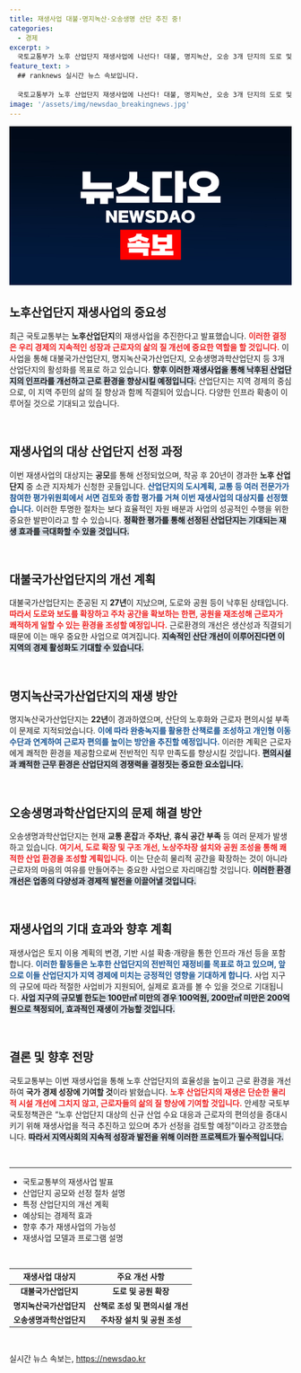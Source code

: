 ```yaml
---
title: 재생사업 대불·명지녹산·오송생명 산단 추진 중!
categories:
  - 경제
excerpt: >
  국토교통부가 노후 산업단지 재생사업에 나선다! 대불, 명지녹산, 오송 3개 단지의 도로 및 공원 확충으로 근로환경 개선 기대. 새로운 변화가 시작된다!
feature_text: >
  ## ranknews 실시간 뉴스 속보입니다.

  국토교통부가 노후 산업단지 재생사업에 나선다! 대불, 명지녹산, 오송 3개 단지의 도로 및 공원 확충으로 근로환경 개선 기대. 새로운 변화가 시작된다!
image: '/assets/img/newsdao_breakingnews.jpg'
---
```


<p><img src="/assets/img/newsdao_breakingnews.jpg" alt="ranknews 속보" /></p>

<h2 data-ke-size="size26">노후산업단지 재생사업의 중요성</h2>

<p data-ke-size="size16">최근 국토교통부는 <b>노후산업단지</b>의 재생사업을 추진한다고 발표했습니다. <b><span style="color: #ee2323;">이러한 결정은 우리 경제의 지속적인 성장과 근로자의 삶의 질 개선에 중요한 역할을 할 것입니다.</span></b> 이 사업을 통해 대불국가산업단지, 명지녹산국가산업단지, 오송생명과학산업단지 등 3개 산업단지의 활성화를 목표로 하고 있습니다. <b><span style="background-color: #21538527;">향후 이러한 재생사업을 통해 낙후된 산업단지의 인프라를 개선하고 근로 환경을 향상시킬 예정입니다.</span></b> 산업단지는 지역 경제의 중심으로, 이 지역 주민의 삶의 질 향상과 함께 직결되어 있습니다. 다양한 인프라 확충이 이루어질 것으로 기대되고 있습니다.</p>

<p data-ke-size="size16">&nbsp;</p>

<h2 data-ke-size="size26">재생사업의 대상 산업단지 선정 과정</h2>

<p data-ke-size="size16">이번 재생사업의 대상지는 <b>공모</b>를 통해 선정되었으며, 착공 후 20년이 경과한 <b>노후 산업단지</b> 중 소관 지자체가 신청한 곳들입니다. <b><span style="color: #1a5490;">산업단지의 <b>도시계획</b>, <b>교통</b> 등 여러 전문가가 참여한 평가위원회에서 서면 검토와 종합 평가를 거쳐 이번 재생사업의 대상지를 선정했습니다.</span></b> 이러한 투명한 절차는 보다 효율적인 자원 배분과 사업의 성공적인 수행을 위한 중요한 발판이라고 할 수 있습니다. <b><span style="background-color: #21538527;">정확한 평가를 통해 선정된 산업단지는 기대되는 재생 효과를 극대화할 수 있을 것입니다.</span></b></p>

<p data-ke-size="size16">&nbsp;</p>

<h2 data-ke-size="size26">대불국가산업단지의 개선 계획</h2>

<p data-ke-size="size16">대불국가산업단지는 준공된 지 <b>27년</b>이 지났으며, 도로와 공원 등이 낙후된 상태입니다. <b><span style="color: #ee2323;">따라서 도로와 보도를 확장하고 주차 공간을 확보하는 한편, 공원을 재조성해 근로자가 쾌적하게 일할 수 있는 환경을 조성할 예정입니다.</span></b> 근로환경의 개선은 생산성과 직결되기 때문에 이는 매우 중요한 사업으로 여겨집니다. <b><span style="background-color: #21538527;">지속적인 산단 개선이 이루어진다면 이 지역의 경제 활성화도 기대할 수 있습니다.</span></b></p>

<p data-ke-size="size16">&nbsp;</p>

<h2 data-ke-size="size26">명지녹산국가산업단지의 재생 방안</h2>

<p data-ke-size="size16">명지녹산국가산업단지는 <b>22년</b>이 경과하였으며, 산단의 노후화와 근로자 편의시설 부족이 문제로 지적되었습니다. <b><span style="color: #1a5490;">이에 따라 완충녹지를 활용한 산책로를 조성하고 개인형 이동수단과 연계하여 근로자 편의를 높이는 방안을 추진할 예정입니다.</span></b> 이러한 계획은 근로자에게 쾌적한 환경을 제공함으로써 전반적인 직무 만족도를 향상시킬 것입니다. <b><span style="background-color: #21538527;">편의시설과 쾌적한 근무 환경은 산업단지의 경쟁력을 결정짓는 중요한 요소입니다.</span></b></p>

<p data-ke-size="size16">&nbsp;</p>

<h2 data-ke-size="size26">오송생명과학산업단지의 문제 해결 방안</h2>

<p data-ke-size="size16">오송생명과학산업단지는 현재 <b>교통 혼잡</b>과 <b>주차난</b>, <b>휴식 공간 부족</b> 등 여러 문제가 발생하고 있습니다. <b><span style="color: #ee2323;">여기서, 도로 확장 및 구조 개선, 노상주차장 설치와 공원 조성을 통해 쾌적한 산업 환경을 조성할 계획입니다.</span></b> 이는 단순히 물리적 공간을 확장하는 것이 아니라 근로자의 마음의 여유를 만들어주는 중요한 사업으로 자리매김할 것입니다. <b><span style="background-color: #21538527;">이러한 환경 개선은 업종의 다양성과 경제적 발전을 이끌어낼 것입니다.</span></b></p>

<p data-ke-size="size16">&nbsp;</p>

<h2 data-ke-size="size26">재생사업의 기대 효과와 향후 계획</h2>

<p data-ke-size="size16">재생사업은 토지 이용 계획의 변경, 기반 시설 확충·개량을 통한 인프라 개선 등을 포함합니다. <b><span style="color: #1a5490;">이러한 활동들은 노후한 산업단지의 전반적인 재정비를 목표로 하고 있으며, 앞으로 이들 산업단지가 지역 경제에 미치는 긍정적인 영향을 기대하게 합니다.</span></b> 사업 지구의 규모에 따라 적절한 사업비가 지원되어, 실제로 효과를 볼 수 있을 것으로 기대됩니다. <b><span style="background-color: #21538527;">사업 지구의 규모별 한도는 100만㎡ 미만의 경우 100억원, 200만㎡ 미만은 200억원으로 책정되어, 효과적인 재생이 가능할 것입니다.</span></b></p>

<p data-ke-size="size16">&nbsp;</p>

<h2 data-ke-size="size26">결론 및 향후 전망</h2>

<p data-ke-size="size16">국토교통부는 이번 재생사업을 통해 노후 산업단지의 효율성을 높이고 근로 환경을 개선하여 <b>국가 경제 성장에 기여할 것</b>이라 밝혔습니다. <b><span style="color: #ee2323;">노후 산업단지의 재생은 단순한 물리적 시설 개선에 그치지 않고, 근로자들의 삶의 질 향상에 기여할 것입니다.</span></b> 안세창 국토부 국토정책관은 “노후 산업단지 대상의 신규 산업 수요 대응과 근로자의 편의성을 증대시키기 위해 재생사업을 적극 추진하고 있으며 추가 선정을 검토할 예정”이라고 강조했습니다. <b><span style="background-color: #21538527;">따라서 지역사회의 지속적 성장과 발전을 위해 이러한 프로젝트가 필수적입니다.</span></b></p>

<p data-ke-size="size16">&nbsp;</p>

<hr>

<ul>
    <li>국토교통부의 재생사업 발표</li>
    <li>산업단지 공모와 선정 절차 설명</li>
    <li>특정 산업단지의 개선 계획</li>
    <li>예상되는 경제적 효과</li>
    <li>향후 추가 재생사업의 가능성</li>
    <li>재생사업 모델과 프로그램 설명</li>
</ul>

<p data-ke-size="size16">&nbsp;</p>

<table style="width: 100%; border-collapse: collapse;">
    <thead>
        <tr>
            <th style="text-align: center; height: 17px;"><b>재생사업 대상지</b></th>
            <th style="text-align: center; height: 17px;"><b>주요 개선 사항</b></th>
        </tr>
    </thead>
    <tbody>
        <tr>
            <td style="text-align: center; height: 17px;"><b>대불국가산업단지</b></td>
            <td style="text-align: center; height: 17px;"><b>도로 및 공원 확장</b></td>
        </tr>
        <tr>
            <td style="text-align: center; height: 17px;"><b>명지녹산국가산업단지</b></td>
            <td style="text-align: center; height: 17px;"><b>산책로 조성 및 편의시설 개선</b></td>
        </tr>
        <tr>
            <td style="text-align: center; height: 17px;"><b>오송생명과학산업단지</b></td>
            <td style="text-align: center; height: 17px;"><b>주차장 설치 및 공원 조성</b></td>
        </tr>
    </tbody>
</table>

<p data-ke-size="size16">&nbsp;</p>
실시간 뉴스 속보는, <a href="https://newsdao.kr" rel="dofollow">https://newsdao.kr</a>


